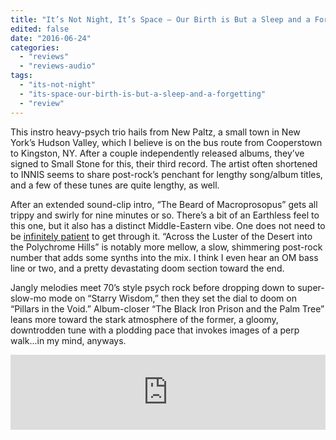 ```yaml
---
title: "It’s Not Night, It’s Space – Our Birth is But a Sleep and a Forgetting"
edited: false
date: "2016-06-24"
categories:
  - "reviews"
  - "reviews-audio"
tags:
  - "its-not-night"
  - "its-space-our-birth-is-but-a-sleep-and-a-forgetting"
  - "review"
---
```


This instro heavy-psych trio hails from New Paltz, a small town in New York’s Hudson Valley, which I believe is on the bus route from Cooperstown to Kingston, NY. After a couple independently released albums, they’ve signed to Small Stone for this, their third record. The artist often shortened to INNIS seems to share post-rock’s penchant for lengthy song/album titles, and a few of these tunes are quite lengthy, as well.

After an extended sound-clip intro, “The Beard of Macroprosopus” gets all trippy and swirly for nine minutes or so. There’s a bit of an Earthless feel to this one, but it also has a distinct Middle-Eastern vibe. One does not need to be [infinitely patient](https://en.wikipedia.org/wiki/Arich_Anpin) to get through it. “Across the Luster of the Desert into the Polychrome Hills” is notably more mellow, a slow, shimmering post-rock number that adds some synths into the mix. I think I even hear an OM bass line or two, and a pretty devastating doom section toward the end.

Jangly melodies meet 70’s style psych rock before dropping down to super-slow-mo mode on “Starry Wisdom,” then they set the dial to doom on “Pillars in the Void.” Album-closer “The Black Iron Prison and the Palm Tree” leans more toward the stark atmosphere of the former, a gloomy, downtrodden tune with a plodding pace that invokes images of a perp walk...in my mind, anyways.

<iframe style="border: 0; width: 100%; height: 120px;" src="https://bandcamp.com/EmbeddedPlayer/album=1583125260/size=large/bgcol=ffffff/linkcol=0687f5/tracklist=false/artwork=small/transparent=true/" seamless=""><a href="http://smallstone.bandcamp.com/album/our-birth-is-but-a-sleep-and-a-forgetting">Our Birth is but a Sleep and a Forgetting by It’s Not Night: It’s Space</a></iframe>
